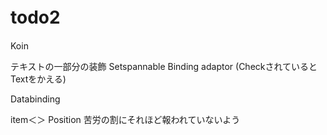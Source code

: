 # todo2　

Koin

テキストの一部分の装飾 Setspannable
Binding adaptor (Checkされていると Textをかえる)

Databinding

item＜＞
Position
苦労の割にそれほど報われていないよう
